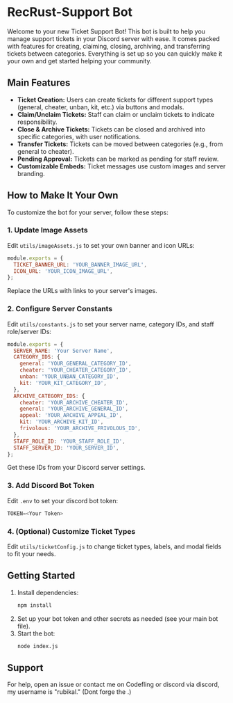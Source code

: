 
# RecRust-Support Bot

Welcome to your new Ticket Support Bot! This bot is built to help you manage support tickets in your Discord server with ease. It comes packed with features for creating, claiming, closing, archiving, and transferring tickets between categories. Everything is set up so you can quickly make it your own and get started helping your community.

## Main Features

- **Ticket Creation:** Users can create tickets for different support types (general, cheater, unban, kit, etc.) via buttons and modals.
- **Claim/Unclaim Tickets:** Staff can claim or unclaim tickets to indicate responsibility.
- **Close & Archive Tickets:** Tickets can be closed and archived into specific categories, with user notifications.
- **Transfer Tickets:** Tickets can be moved between categories (e.g., from general to cheater).
- **Pending Approval:** Tickets can be marked as pending for staff review.
- **Customizable Embeds:** Ticket messages use custom images and server branding.

## How to Make It Your Own

To customize the bot for your server, follow these steps:

### 1. Update Image Assets
Edit `utils/imageAssets.js` to set your own banner and icon URLs:
```js
module.exports = {
  TICKET_BANNER_URL: 'YOUR_BANNER_IMAGE_URL',
  ICON_URL: 'YOUR_ICON_IMAGE_URL',
};
```
Replace the URLs with links to your server's images.

### 2. Configure Server Constants
Edit `utils/constants.js` to set your server name, category IDs, and staff role/server IDs:
```js
module.exports = {
  SERVER_NAME: 'Your Server Name',
  CATEGORY_IDS: {
    general: 'YOUR_GENERAL_CATEGORY_ID',
    cheater: 'YOUR_CHEATER_CATEGORY_ID',
    unban: 'YOUR_UNBAN_CATEGORY_ID',
    kit: 'YOUR_KIT_CATEGORY_ID',
  },
  ARCHIVE_CATEGORY_IDS: {
    cheater: 'YOUR_ARCHIVE_CHEATER_ID',
    general: 'YOUR_ARCHIVE_GENERAL_ID',
    appeal: 'YOUR_ARCHIVE_APPEAL_ID',
    kit: 'YOUR_ARCHIVE_KIT_ID',
    frivolous: 'YOUR_ARCHIVE_FRIVOLOUS_ID',
  },
  STAFF_ROLE_ID: 'YOUR_STAFF_ROLE_ID',
  STAFF_SERVER_ID: 'YOUR_SERVER_ID',
};
```
Get these IDs from your Discord server settings.

### 3. Add Discord Bot Token
Edit `.env` to set your discord bot token:
```js
TOKEN=<Your Token>
```

### 4. (Optional) Customize Ticket Types
Edit `utils/ticketConfig.js` to change ticket types, labels, and modal fields to fit your needs.

## Getting Started
1. Install dependencies:
   ```bash
   npm install
   ```
2. Set up your bot token and other secrets as needed (see your main bot file).
3. Start the bot:
   ```bash
   node index.js
   ```

## Support
For help, open an issue or contact me on Codefling or discord via discord, my username is "rubikal." (Dont forge the .)
